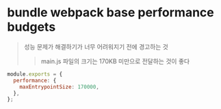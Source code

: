 # bundle webpack base performance budgets

> 성능 문제가 해결하기가 너무 어려워지기 전에 경고하는 것
>
> > main.js 파일의 크기는 170KB 미만으로 전달하는 것이 좋다

```js
module.exports = {
  performance: {
    maxEntrypointSize: 170000,
  },
};
```
